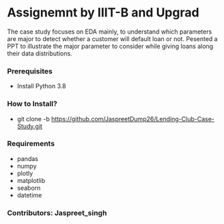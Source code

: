 # Assignemnt by IIIT-B and Upgrad

The case study focuses on EDA mainly, to understand which parameters are major to detect whether a customer will default loan or not. Pesented a PPT to illustrate the major parameter to consider while giving loans along their data distributions.


### Prerequisites
- Install Python 3.8


### How to Install?
- git clone -b https://github.com/JaspreetDump26/Lending-Club-Case-Study.git


### Requirements
- pandas
- numpy
- plotly
- matplotlib
- seaborn
- datetime


### Contributors: Jaspreet_singh

